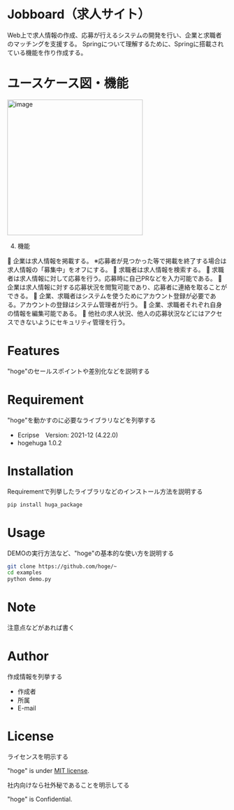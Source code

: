 # Jobboard（求人サイト）

Web上で求人情報の作成、応募が行えるシステムの開発を行い、企業と求職者のマッチングを支援する。
Springについて理解するために、Springに搭載されている機能を作り作成する。 

# ユースケース図・機能
<img width="310" alt="image" src="https://user-images.githubusercontent.com/60534220/148329478-a6551b92-e833-4e2d-b9b8-2e54386fb1a2.png">

4.	機能

	企業は求人情報を掲載する。
※応募者が見つかった等で掲載を終了する場合は求人情報の「募集中」をオフにする。
	求職者は求人情報を検索する。
	求職者は求人情報に対して応募を行う。応募時に自己PRなどを入力可能である。
	企業は求人情報に対する応募状況を閲覧可能であり、応募者に連絡を取ることができる。
	企業、求職者はシステムを使うためにアカウント登録が必要である。アカウントの登録はシステム管理者が行う。
	企業、求職者それぞれ自身の情報を編集可能である。
	他社の求人状況、他人の応募状況などにはアクセスできないようにセキュリティ管理を行う。


# Features

"hoge"のセールスポイントや差別化などを説明する

# Requirement

"hoge"を動かすのに必要なライブラリなどを列挙する


* Ecripse　Version: 2021-12 (4.22.0)
* hogehuga 1.0.2

# Installation

Requirementで列挙したライブラリなどのインストール方法を説明する

```bash
pip install huga_package
```

# Usage

DEMOの実行方法など、"hoge"の基本的な使い方を説明する

```bash
git clone https://github.com/hoge/~
cd examples
python demo.py
```

# Note

注意点などがあれば書く

# Author

作成情報を列挙する

* 作成者
* 所属
* E-mail

# License
ライセンスを明示する

"hoge" is under [MIT license](https://en.wikipedia.org/wiki/MIT_License).

社内向けなら社外秘であることを明示してる

"hoge" is Confidential.
